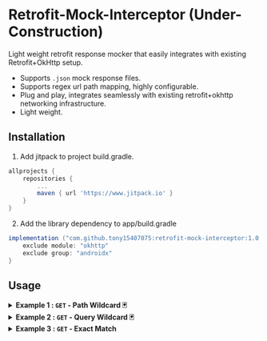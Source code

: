 # Retrofit-Mock-Interceptor  (Under-Construction)

Light weight retrofit response mocker that easily integrates with existing Retrofit+OkHttp setup.

- Supports `.json` mock response files.
- Supports regex url path mapping, highly configurable.
- Plug and play, integrates seamlessly with existing retrofit+okhttp networking infrastructure.
- Light weight.

## Installation
1. Add jitpack to project build.gradle.
```gradle
allprojects {
    repositories {
        ...
        maven { url 'https://www.jitpack.io' }
    }
}
```
2. Add the library dependency to app/build.gradle

```gradle
implementation ("com.github.tony15407075:retrofit-mock-interceptor:1.0.1") {
    exclude module: "okhttp"
    exclude group: "androidx"
}
```

## Usage
<details><summary><b>Example 1 : <code>GET</code> - Path Wildcard 🃏</b></summary>
<p>

1.  Suppose you have defined this retrofit `GET` request in your app.
```kotlin
// Suppose full url = https://www.base_url.com/user/{id}
@GET("user/{id}")
fun getUser(@Path("id") id: String) : Call<User>
```

2.  To mock the above `GET` request, you need to map it to a `GetRequestMock`, with the proper regex pattern.
```kotlin
class GetUserMockSuccess : GetRequestMock {

    override fun urlPattern(): Pattern {
        // https://www.base_url.com/user/2 --> Match
        // https://www.base_url.com/user/10 --> Match
        // https://www.base_url.com/user/223 --> Match
        // https://www.base_url.com/user/tommy --> Non_Match

        // Mock class maps to below url pattern
        return Pattern.compile("https://www.base_url.com/user/[0-9]+")
    }

    override fun response(): MockResponse {
        // Returns this [MockResponse] upon successfully intercepting request with url pattern defined above
        return GetUserMockResponse()
    }
}
```

3.  Next define a corresponding `MockResponse` object.
```kotlin
class GetUserMockResponse : MockResponse {
    override fun fileResId(): Int {
        // .json file of the mock response
        return R.raw.get_user_mock_response
    }

    override fun statusCode(): Int {
        // status code of the response
        return 200
    }
}
```

4.  Create a `get_user_mock_response.json` your resources `/res/raw/` directory.  [examples](https://github.com/tony15407075/retrofit-mock-interceptor/blob/master/app/src/debug/res/raw/test_mock_get_success.json).

5.  Populate the `get_user_mock_response.json`.

```json
{
    "name" :  "name-mock",
    "message" : "message-mock",
    "id" :  23,
    "age" : 30
}
```

6.  Add `MockInterceptor` to your retrofit's `OkHttpClient` configuration.
```kotlin
val mockRequests = listOf<MockRequest>(
    GetUserMockSuccess()
    // Add additional MockRequests to this list
)

// resources = context.getResources()
val mockInterceptor = MockInterceptor(resources, mockRequests)

OkHttpClient okHttpClient = new OkHttpClient.Builder()
    .addInterceptor(mockInterceptor)
    .build();

Retrofit retrofit = new Retrofit.Builder()
    .baseUrl("your_api_base_url")
    .client(okHttpClient)
    .build();
```

7.  Done!  Now every retrofit `Get` request with url pattern matching `https://www.base_url.com/user/[0-9]+`, you will receive the mock response object define in ***step 5***.
</p>
</details>



<details><summary><b>Example 2 : <code>GET</code> - Query Wildcard 🃏</b></summary>
<p>

1.  Suppose you have defined this retrofit `GET` request in your app.
```kotlin
// Suppose full url = https://www.base_url.com/user?name=steve&age=21
@GET("user")
fun getUser(@Query("name") name: String, 
            @Query("age") age: Int) : Call<User>
```

2.  To mock the above `GET` request, you need to map it to a `GetRequestMock`, with the proper regex pattern.
```kotlin
class QueryUserMockSuccess : GetRequestMock {

    override fun urlPattern(): Pattern {
        // https://www.base_url.com/user?name=steve&age=21  => match
        // https://www.base_url.com/user?name=john&age=1    => match
        // https://www.base_url.com/user?name=Chris&age=32  => match
        
        // *Important* query symbol "?" must be wrapped around square brackets [?]
        return Pattern.compile("https://www.base_url.com/user[?]name=[a-zA-Z]+&age=[0-9]+")
    }

    override fun response(): MockResponse {
        // Returns this [MockResponse] upon successfully intercepting request with url pattern defined above
        return QueryUserMockResponse()
    }
}
```

3.  Next define a corresponding `MockResponse` object.
```kotlin
class QueryUserMockResponse : MockResponse {
    override fun fileResId(): Int {
        // .json file of the mock response
        return R.raw.query_user_mock_response
    }

    override fun statusCode(): Int {
        // status code of the response
        return 200
    }
}
```

4.  Create a `query_user_mock_response.json` your resources `/res/raw/` directory.  [examples](https://github.com/tony15407075/retrofit-mock-interceptor/blob/master/app/src/debug/res/raw/test_mock_get_success.json).

5.  Populate the `get_user_mock_response.json`.

```json
{
    "name" :  "name-mock",
    "message" : "message-mock",
    "id" :  23,
    "age" : 30
}
```

6.  Add `MockInterceptor` to your retrofit's `OkHttpClient` configuration.
```kotlin
val mockRequests = listOf<MockRequest>(
    QueryUserMockSuccess()
    // Add additional MockRequests to this list
)

// resources = context.getResources()
val mockInterceptor = MockInterceptor(resources, mockRequests)

OkHttpClient okHttpClient = new OkHttpClient.Builder()
    .addInterceptor(mockInterceptor)
    .build();

Retrofit retrofit = new Retrofit.Builder()
    .baseUrl("your_api_base_url")
    .client(okHttpClient)
    .build();
```

7.  Done!  Now every retrofit `Get` request with url pattern matching `https://www.base_url.com/user[?]name=[a-zA-Z]+&age=[0-9]+`, you will receive the mock response object define in ***step 5***.

</p>
</details>



<details><summary><b>Example 3 : <code>GET</code> - Exact Match</b></summary>
<p>

1.  Suppose you have defined this retrofit `GET` request in your app.
```kotlin
// Suppose full url = https://www.base_url.com/user?name=steve&age=21
@GET("user")
fun getUser(@Query("name") name: String, 
            @Query("age") age: Int) : Call<User>
```

2.  Suppose you want to mock the above `GET` request for a specific user `{name="%John%", age=-12}`.  First define the corresponding `GetRequestMock`.  

#### *Important !!* - For exact query/path matching make sure you include special characters (*&^%%# ... etc) for the unique query/path values.  This is require to differentiate between potential colliding wildcard (`*`) and unique url patterns.  Failure to do so might result in the wrong mock response object being returned.

#### ex
:black_joker: `Wildcard (*) pattern        : "https://www.base_url.com/user[?]name=[a-zA-Z]+&age=[0-9]+"`\
:x: `Exact Pattern   : "https://www.base_url.com/user[?]name=John&age=23" // Will get swallowed up by above regex pattern`\
:heavy_check_mark: `Exact Pattern:     : "https://www.base_url.com/user[?]name=#John#&age=-23"`


```kotlin
class QueryUserMockSuccess : GetRequestMock {
    override fun urlPattern(): Pattern {
        val uniqueName = "%John%"
        val uniqueAge = -12
        
        // *Important* query symbol "?" must be wrapped around square brackets [?]
        return Pattern.compile("https://www.base_url.com/user[?]name=${uniqueName}&age=${uniqueAge}")
    }

    override fun response(): MockResponse {
        // Returns this [MockResponse] upon successfully intercepting request with url pattern defined above
        return QueryUserMockResponse()
    }
}
```

</p>
</details>


